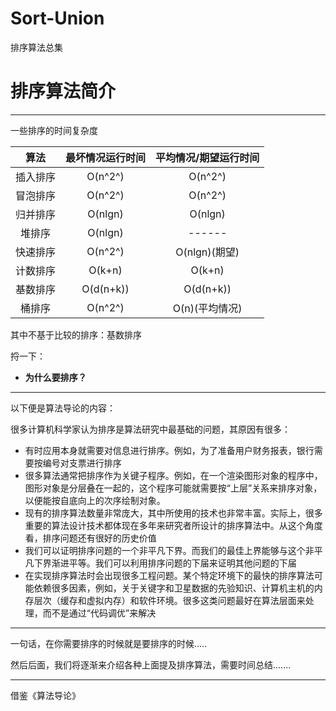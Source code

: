 # Sort-Union
排序算法总集

# 排序算法简介

---

一些排序的时间复杂度

|算法|最坏情况运行时间|平均情况/期望运行时间|
|:-:|:-:|:-:|
|插入排序|O(n^2^)|O(n^2^)|
|冒泡排序|O(n^2^)|O(n^2^)|
|归并排序|O(nlgn)|O(nlgn)|
|堆排序|O(nlgn)|------|
|快速排序|O(n^2^)|O(nlgn)(期望)|
|计数排序|O(k+n)|O(k+n)|
|基数排序|O(d(n+k))|O(d(n+k))|
|桶排序|O(n^2^)|O(n)(平均情况)|


其中不基于比较的排序：基数排序

捋一下： 
- **为什么要排序？**

---

以下便是算法导论的内容：

很多计算机科学家认为排序是算法研究中最基础的问题，其原因有很多：
- 有时应用本身就需要对信息进行排序。例如，为了准备用户财务报表，银行需要按编号对支票进行排序
- 很多算法通常把排序作为关键子程序。例如，在一个渲染图形对象的程序中，图形对象是分层叠在一起的，这个程序可能就需要按“上层”关系来排序对象，以便能按自底向上的次序绘制对象。
- 现有的排序算法数量非常庞大，其中所使用的技术也非常丰富。实际上，很多重要的算法设计技术都体现在多年来研究者所设计的排序算法中。从这个角度看，排序问题还有很好的历史价值
- 我们可以证明排序问题的一个非平凡下界。而我们的最佳上界能够与这个非平凡下界渐进平等。我们可以利用排序问题的下届来证明其他问题的下届
- 在实现排序算法时会出现很多工程问题。某个特定环境下的最快的排序算法可能依赖很多因素，例如，关于关键字和卫星数据的先验知识、计算机主机的内存层次（缓存和虚拟内存）和软件环境。很多这类问题最好在算法层面来处理，而不是通过“代码调优”来解决

---

一句话，在你需要排序的时候就是要排序的时候.....

然后后面，我们将逐渐来介绍各种上面提及排序算法，需要时间总结.......


---

借鉴《算法导论》
